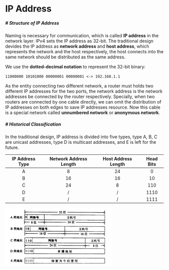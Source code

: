 # IP Address

##### # Structure of IP Address

Naming is necessary for communication, which is called **IP address** in the network layer. IPv4 sets the IP address as 32-bit. The traditional design devides the IP address as **network address** and **host address**, which represents the network and the host respectively, the host connects into the same network should be distributed as the same address.

We use the **dotted-decimal notation** to represent the 32-bit binary:

```
11000000 10101000 00000001 00000001 <-> 192.168.1.1
```

As the entity connecting two different network, a router must holds two different IP addresses for the two ports, the network address is the network addresses be connected by the router respectively. Specially, when two routers are connected by one cable directly, we can omit the distribution of IP addresses on both edges to save IP addresses resource. Now this cable is a special network called **unnumbered network** or **anonymous network**.



##### # Historical Classification

In the traditional design, IP address is divided into five types, type A, B, C are unicast addresses, type D is multicast addresses, and E is left for the future.

| IP Address Type | Network Address Length | Host Address Length | Head Bits |
| :-------------: | :--------------------: | :-----------------: | :-------: |
|        A        |           8            |         24          |     0     |
|        B        |           16           |         16          |    10     |
|        C        |           24           |          8          |    110    |
|        D        |           /            |          /          |   1110    |
|        E        |           /            |          /          |   1111    |

<img src="ip_address_types.png" alt="image-20200915144746152" style="zoom:50%;" />

